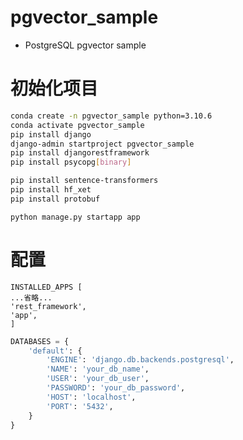# pgvector_sample
- PostgreSQL pgvector sample

# 初始化项目
```bash
conda create -n pgvector_sample python=3.10.6
conda activate pgvector_sample
pip install django
django-admin startproject pgvector_sample
pip install djangorestframework
pip install psycopg[binary]
```


```bash
pip install sentence-transformers
pip install hf_xet
pip install protobuf
```

```
python manage.py startapp app

```

# 配置

```
INSTALLED_APPS [
...省略...
'rest_framework',
'app',
]

```


```python
DATABASES = {
    'default': {
        'ENGINE': 'django.db.backends.postgresql',
        'NAME': 'your_db_name',
        'USER': 'your_db_user',
        'PASSWORD': 'your_db_password',
        'HOST': 'localhost',
        'PORT': '5432',
    }
}
```